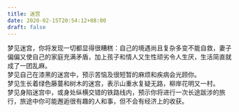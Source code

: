 ```yaml
---
title: 迷宫
date: 2020-02-15T20:54:12+08:00
draft: false
---
```


梦见迷宫，你将发现一切都显得很糟糕：自己的境遇尚且复杂多变不能自救，妻子偏偏又使自己的家庭充满矛盾，加上孩子和情人又生性顽劣令人生厌，生活简直就成了一团乱麻。<br>
梦见自己在漆黑的迷宫中，预示苦恼及很短暂的麻烦和疾病会光顾你。<br>
梦见生长着绿色藤蔓和树木的迷宫，表示山重水复疑无路，柳岸花明又一村。<br>
梦见身陷迷宫中，或身处纵横交错的铁路线内，预示你将进行一次长途跋涉的旅行，旅途中你可能邂逅很有趣的人和事，但不会有经济上的收获。<br>
